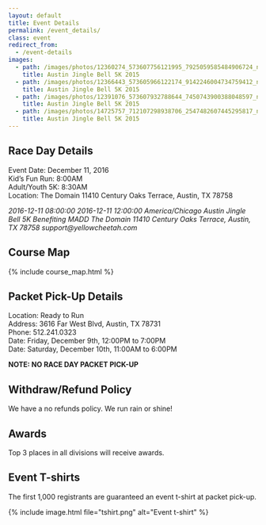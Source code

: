 ```yaml
---
layout: default
title: Event Details
permalink: /event_details/
class: event
redirect_from:
  - /event-details
images:	
  - path: /images/photos/12360274_573607756121995_7925059585484906724_n.jpg
    title: Austin Jingle Bell 5K 2015
  - path: /images/photos/12366443_573605966122174_9142246004734759412_n.jpg
    title: Austin Jingle Bell 5K 2015
  - path: /images/photos/12391076_573607932788644_7450743900388048597_n.jpg
    title: Austin Jingle Bell 5K 2015
  - path: /images/photos/14725757_712107298938706_2547482607445295817_n.jpg
    title: Austin Jingle Bell 5K 2015
---
```


## Race Day Details

Event Date: December 11, 2016  
Kid’s Fun Run: 8:00AM  
Adult/Youth 5K: 8:30AM  
Location: The Domain 11410 Century Oaks Terrace, Austin, TX 78758

<span class="addtocalendar atc-style-blue">
  <var class="atc_event">
    <var class="atc_date_start">2016-12-11 08:00:00</var>
    <var class="atc_date_end">2016-12-11 12:00:00</var>
    <var class="atc_timezone">America/Chicago</var>
    <var class="atc_title">Austin Jingle Bell 5K</var>
    <var class="atc_description">Benefiting MADD</var>
    <var class="atc_location">The Domain 11410 Century Oaks Terrace, Austin, TX 78758</var>
    <var class="atc_organizer_email">support@yellowcheetah.com</var>
  </var>
</span>

## Course Map

{% include course_map.html %}

## Packet Pick-Up Details

Location: Ready to Run  
Address: 3616 Far West Blvd, Austin, TX 78731  
Phone: 512.241.0323  
Date: Friday, December 9th, 12:00PM to 7:00PM  
Date: Saturday, December 10th, 11:00AM to 6:00PM

**NOTE: NO RACE DAY PACKET PICK-UP**

## Withdraw/Refund Policy

We have a no refunds policy. We run rain or shine!

## Awards

Top 3 places in all divisions will receive awards. 

## Event T-shirts

The first 1,000 registrants are guaranteed an event t-shirt at packet pick-up.

{% include image.html file="tshirt.png" alt="Event t-shirt" %}

